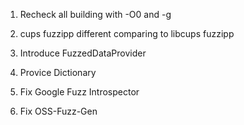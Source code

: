 1. Recheck all building with -O0 and -g

2. cups fuzzipp different comparing to libcups fuzzipp

3. Introduce FuzzedDataProvider

4. Provice Dictionary

5. Fix Google Fuzz Introspector

6. Fix OSS-Fuzz-Gen